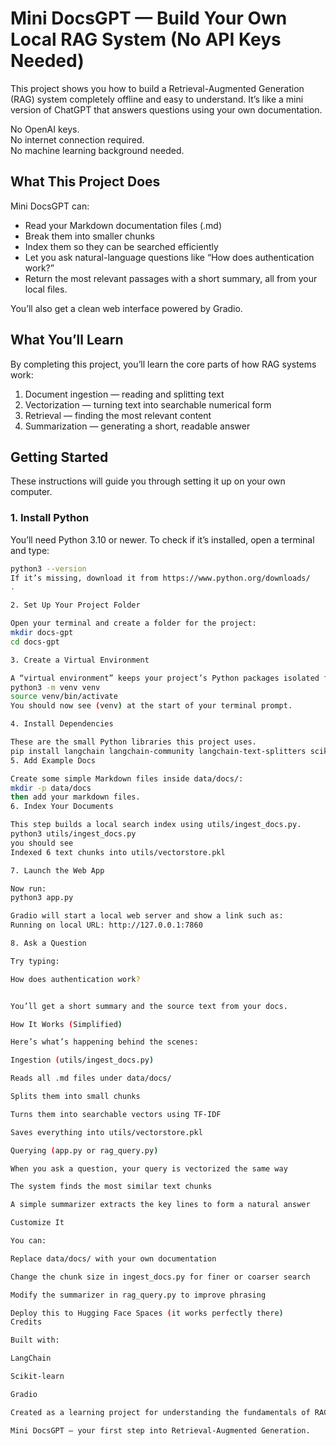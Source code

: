 # Mini DocsGPT — Build Your Own Local RAG System (No API Keys Needed)

This project shows you how to build a Retrieval-Augmented Generation (RAG) system completely offline and easy to understand. It’s like a mini version of ChatGPT that answers questions using your own documentation.

No OpenAI keys.  
No internet connection required.  
No machine learning background needed.

## What This Project Does

Mini DocsGPT can:
- Read your Markdown documentation files (.md)
- Break them into smaller chunks
- Index them so they can be searched efficiently
- Let you ask natural-language questions like “How does authentication work?”
- Return the most relevant passages with a short summary, all from your local files.

You’ll also get a clean web interface powered by Gradio.

## What You’ll Learn

By completing this project, you’ll learn the core parts of how RAG systems work:
1. Document ingestion — reading and splitting text
2. Vectorization — turning text into searchable numerical form
3. Retrieval — finding the most relevant content
4. Summarization — generating a short, readable answer

## Getting Started

These instructions will guide you through setting it up on your own computer.

### 1. Install Python

You’ll need Python 3.10 or newer. To check if it’s installed, open a terminal and type:
```bash
python3 --version
If it’s missing, download it from https://www.python.org/downloads/
.

2. Set Up Your Project Folder

Open your terminal and create a folder for the project:
mkdir docs-gpt
cd docs-gpt

3. Create a Virtual Environment

A “virtual environment” keeps your project’s Python packages isolated from your system.
python3 -m venv venv
source venv/bin/activate
You should now see (venv) at the start of your terminal prompt.

4. Install Dependencies

These are the small Python libraries this project uses.
pip install langchain langchain-community langchain-text-splitters scikit-learn gradio
5. Add Example Docs

Create some simple Markdown files inside data/docs/:
mkdir -p data/docs
then add your markdown files.
6. Index Your Documents

This step builds a local search index using utils/ingest_docs.py.
python3 utils/ingest_docs.py
you should see
Indexed 6 text chunks into utils/vectorstore.pkl

7. Launch the Web App

Now run:
python3 app.py

Gradio will start a local web server and show a link such as:
Running on local URL: http://127.0.0.1:7860

8. Ask a Question

Try typing:

How does authentication work?


You’ll get a short summary and the source text from your docs.

How It Works (Simplified)

Here’s what’s happening behind the scenes:

Ingestion (utils/ingest_docs.py)

Reads all .md files under data/docs/

Splits them into small chunks

Turns them into searchable vectors using TF-IDF

Saves everything into utils/vectorstore.pkl

Querying (app.py or rag_query.py)

When you ask a question, your query is vectorized the same way

The system finds the most similar text chunks

A simple summarizer extracts the key lines to form a natural answer

Customize It

You can:

Replace data/docs/ with your own documentation

Change the chunk size in ingest_docs.py for finer or coarser search

Modify the summarizer in rag_query.py to improve phrasing

Deploy this to Hugging Face Spaces (it works perfectly there)
Credits

Built with:

LangChain

Scikit-learn

Gradio

Created as a learning project for understanding the fundamentals of RAG systems without needing cloud APIs or complex machine learning setups.

Mini DocsGPT — your first step into Retrieval-Augmented Generation.